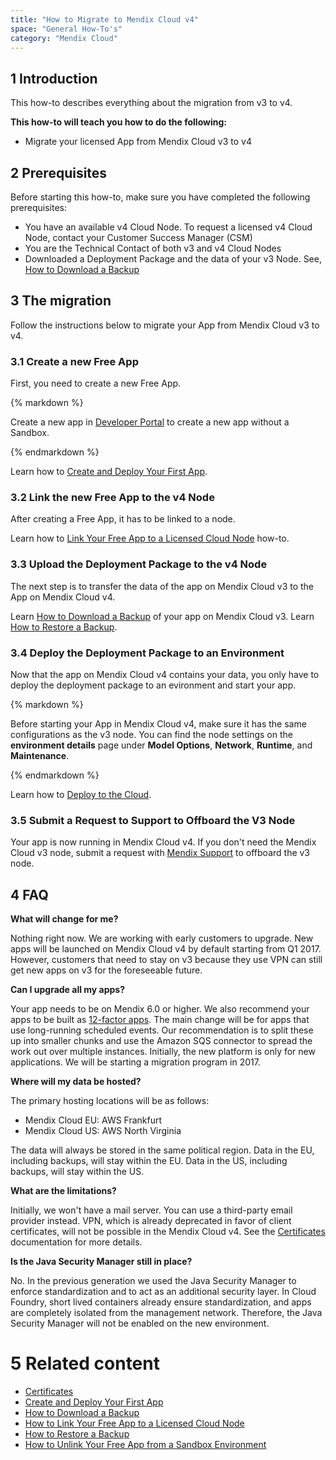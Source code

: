 ```yaml
---
title: "How to Migrate to Mendix Cloud v4"
space: "General How-To's"
category: "Mendix Cloud"
---
```


## 1 Introduction

This how-to describes everything about the migration from v3 to v4.

**This how-to will teach you how to do the following:**

*   Migrate your licensed App from Mendix Cloud v3 to v4

## 2 Prerequisites

Before starting this how-to, make sure you have completed the following prerequisites:

*   You have an available v4 Cloud Node. To request a licensed v4 Cloud Node, contact your Customer Success Manager (CSM)
*   You are the Technical Contact of both v3 and v4 Cloud Nodes
*   Downloaded a Deployment Package and the data of your v3 Node. See, [How to Download a Backup](/howtogeneral/mendixcloud/how-to-download-a-backup)

## 3 The migration

Follow the instructions below to migrate your App from Mendix Cloud v3 to v4.

### 3.1 Create a new Free App

First, you need to create a new Free App.

<div class="alert alert-info">{% markdown %}

Create a new app in [Developer Portal](https://home.mendix.com) to create a new app without a Sandbox.

{% endmarkdown %}</div>

Learn how to [Create and Deploy Your First App](/howto7/getting-started/create-and-deploy-your-first-app).

### 3.2 Link the new Free App to the v4 Node

After creating a Free App, it has to be linked to a node.

Learn how to [Link Your Free App to a Licensed Cloud Node](how-to-link-app-to-node) how-to.

### 3.3 Upload the Deployment Package to the v4 Node

The next step is to transfer the data of the app on Mendix Cloud v3 to the App on Mendix Cloud v4.

Learn [How to Download a Backup](/howtogeneral/mendixcloud/how-to-download-a-backup) of your app on Mendix Cloud v3.
Learn [How to Restore a Backup](/howtogeneral/mendixcloud/how-to-restore-a-backup).

### 3.4 Deploy the Deployment Package to an Environment

Now that the app on Mendix Cloud v4 contains your data, you only have to deploy the deployment package to an evironment and start your app.

<div class="alert alert-warning">{% markdown %}

Before starting your App in Mendix Cloud v4, make sure it has the same configurations as the v3 node. You can find the node settings on the **environment details** page under **Model Options**, **Network**, **Runtime**, and **Maintenance**.

{% endmarkdown %}</div>

Learn how to [Deploy to the Cloud](deploying-to-the-cloud).

### 3.5 Submit a Request to Support to Offboard the V3 Node

Your app is now running in Mendix Cloud v4. If you don't need the Mendix Cloud v3 node, submit a request with [Mendix Support](https://support.mendix.com) to offboard the v3 node.

## 4 FAQ

**What will change for me?**

Nothing right now. We are working with early customers to upgrade. New apps will be launched on Mendix Cloud v4 by default starting from Q1 2017. However, customers that need to stay on v3 because they use VPN can still get new apps on v3 for the foreseeable future.

**Can I upgrade all my apps?**

Your app needs to be on Mendix 6.0 or higher. We also recommend your apps to be built as [12-factor apps](https://12factor.net/). The main change will be for apps that use long-running scheduled events. Our recommendation is to split these up into smaller chunks and use the Amazon SQS connector to spread the work out over multiple instances. Initially, the new platform is only for new applications. We will be starting a migration program in 2017.

**Where will my data be hosted?**

The primary hosting locations will be as follows:

*   Mendix Cloud EU: AWS Frankfurt
*   Mendix Cloud US: AWS North Virginia

The data will always be stored in the same political region. Data in the EU, including backups, will stay within the EU. Data in the US, including backups, will stay within the US.

**What are the limitations?**

Initially, we won't have a mail server. You can use a third-party email provider instead. VPN, which is already deprecated in favor of client certificates, will not be possible in the Mendix Cloud v4. See the [Certificates](/refguide/certificates) documentation for more details.

**Is the Java Security Manager still in place?**

No. In the previous generation we used the Java Security Manager to enforce standardization and to act as an additional security layer. In Cloud Foundry, short lived containers already ensure standardization, and apps are completely isolated from the management network. Therefore, the Java Security Manager will not be enabled on the new environment.

# 5 Related content
*   [Certificates](/refguide/certificates)
*   [Create and Deploy Your First App](/howto/getting-started/create-and-deploy-your-first-app)
*   [How to Download a Backup](/howtogeneral/mendixcloud/how-to-download-a-backup)
*   [How to Link Your Free App to a Licensed Cloud Node](how-to-link-app-to-node)
*   [How to Restore a Backup](/howtogeneral/mendixcloud/how-to-restore-a-backup)
*   [How to Unlink Your Free App from a Sandbox Environment](how-to-link-app-to-node)
